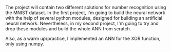 The project will contain two different solutions for number recognition using the MNIST dataset. In the first project, I'm going to build the neural network with the help of several python modules, designed for building an artificial neural network. 
Nevertheless, in my second project, I'm going to try and drop these modules and build the whole ANN from scratch.

Also, as a warm up/practice, I implemented an ANN for the XOR function, only using numpy.
